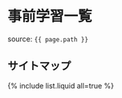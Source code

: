 # 事前学習一覧
source: `{{ page.path }}`

## サイトマップ
{% include list.liquid all=true %}

<!-- 
## チームビルディングの理論と実践&合意形成
1. [はじめに](0_teambuilding/0_team_intro.md)
2. [自己紹介ワーク](0_teambuilding/1_team_introwork.md)
3. [「ふりかえり」と「分かち合い」](0_teambuilding/2_team_review.md)
4. [チーム](0_teambuilding/3_team_whatsteam.md)
5. [ミッションとルール](0_teambuilding/4_team_mission.md)
6. [合意形成](0_teambuilding/5_team_consensus.md)
7. [おわりに](0_teambuilding/6_team_conclude.md)

## みんなでScrum!
1. [はじめに](1_scrum/0_scrum_intro.md)
2. [Scrumとは](1_scrum/1_scrum_overview.md)
3. [Scrumを用いたチーム開発](1_scrum/2_scrum_howto.md)
4. [例を用いたScrumの実践](1_scrum/3_scrum_example.md) -->
